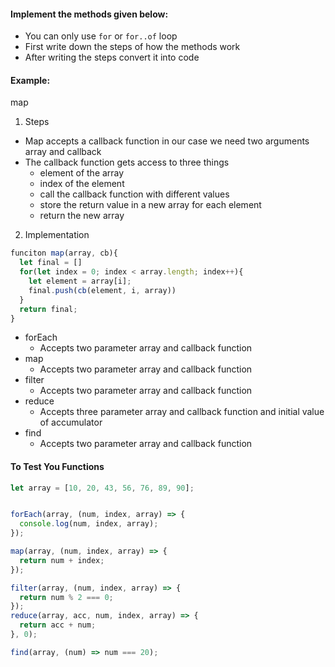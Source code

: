 #### Implement the methods given below:

- You can only use `for` or `for..of` loop
- First write down the steps of how the methods work
- After writing the steps convert it into code

#### Example:

map

1. Steps

- Map accepts a callback function in our case we need two arguments array and callback
- The callback function gets access to three things
  - element of the array
  - index of the element
  - call the callback function with different values
  - store the return value in a new array for each element
  - return the new array

2. Implementation

```js
funciton map(array, cb){
  let final = []
  for(let index = 0; index < array.length; index++){
    let element = array[i];
    final.push(cb(element, i, array))
  }
  return final;
}
```

- forEach
  - Accepts two parameter array and callback function
- map
  - Accepts two parameter array and callback function
- filter
  - Accepts two parameter array and callback function
- reduce
  - Accepts three parameter array and callback function and initial value of accumulator
- find
  - Accepts two parameter array and callback function

#### To Test You Functions

```js
let array = [10, 20, 43, 56, 76, 89, 90];


forEach(array, (num, index, array) => {
  console.log(num, index, array);
});

map(array, (num, index, array) => {
  return num + index;
});

filter(array, (num, index, array) => {
  return num % 2 === 0;
});
reduce(array, acc, num, index, array) => {
  return acc + num;
}, 0);

find(array, (num) => num === 20);
```
